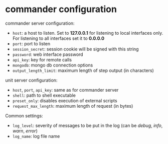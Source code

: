 commander configuration
=======================

commander server configuration:

* `host`: a host to listen. Set to **127.0.0.1** for listening to local interfaces only. 
  For listening to all interfaces set it to **0.0.0.0**
* `port`: port to listen
* `session_secret`: session cookie will be signed with this string
* `password`: web interface password
* `api_key`: key for remote calls
* `mongodb`: mongo db connection options
* `output_length_limit`: maximum length of step output (in characters)

unit server configuration:

* `host`, `port`, `api_key`: same as for commander server
* `shell`: path to shell executable
* `preset_only`: disables execution of external scripts
* `request_max_length`: maximum length of request (in bytes)

Common settings:

* `log_level`: severity of messages to be put in the log 
  (can be _debug_, _info_, _warn_, _error_)
* `log_name`: log file name
